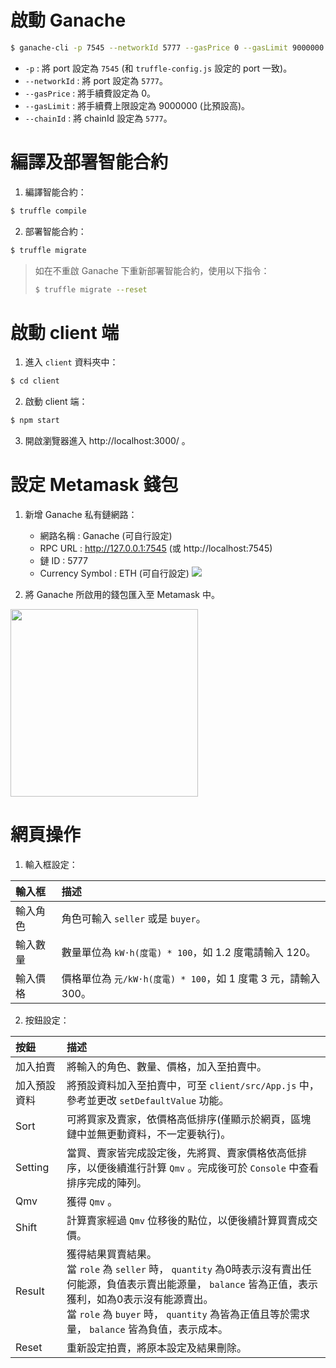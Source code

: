 # 啟動 Ganache

```bash
$ ganache-cli -p 7545 --networkId 5777 --gasPrice 0 --gasLimit 9000000 --chainId 5777
```

- `-p` : 將 port 設定為 `7545` (和 `truffle-config.js` 設定的 port 一致)。
- `--networkId` : 將 port 設定為 `5777`。
- `--gasPrice` : 將手續費設定為 0。
- `--gasLimit` : 將手續費上限設定為 9000000 (比預設高)。
- `--chainId` : 將 chainId 設定為 `5777`。

# 編譯及部署智能合約

1. 編譯智能合約：
```bash
$ truffle compile
```

2. 部署智能合約：
```bash
$ truffle migrate
```

> 如在不重啟 Ganache 下重新部署智能合約，使用以下指令：
> ```bash
> $ truffle migrate --reset
> ```

# 啟動 client 端

1. 進入 `client` 資料夾中：
```bash
$ cd client
```

2. 啟動 client 端：
```bash
$ npm start
```

3. 開啟瀏覽器進入 http://localhost:3000/ 。

# 設定 Metamask 錢包

1. 新增 Ganache 私有鏈網路：
    - 網路名稱 : Ganache (可自行設定)
    - RPC URL : http://127.0.0.1:7545 (或 http://localhost:7545)
    - 鏈 ID : 5777
    - Currency Symbol : ETH (可自行設定)
![](https://i.imgur.com/F6FFPPz.png)

2. 將 Ganache 所啟用的錢包匯入至 Metamask 中。
<img src="https://i.imgur.com/aBF7gNs.png" width="300">

# 網頁操作

1. 輸入框設定：

| 輸入框   | 描述                                                       |
| :------ | :--------------------------------------------------------- |
| 輸入角色 | 角色可輸入 `seller` 或是 `buyer`。                          |
| 輸入數量 | 數量單位為 `kW·h(度電) * 100`，如 1.2 度電請輸入 120。       |
| 輸入價格 | 價格單位為 `元/kW·h(度電) * 100`，如 1 度電 3 元，請輸入 300。|

2. 按鈕設定：

| 按鈕        | 描述                                                                                                            |
| :--------- | :-------------------------------------------------------------------------------------------------------------  |
| 加入拍賣    | 將輸入的角色、數量、價格，加入至拍賣中。                                                                           |
| 加入預設資料| 將預設資料加入至拍賣中，可至 `client/src/App.js` 中，參考並更改 `setDefaultValue` 功能。                            |
| Sort       | 可將買家及賣家，依價格高低排序(僅顯示於網頁，區塊鏈中並無更動資料，不一定要執行)。                                     |
| Setting    | 當買、賣家皆完成設定後，先將買、賣家價格依高低排序，以便後續進行計算 `Qmv` 。完成後可於 `Console` 中查看排序完成的陣列。 |
| Qmv        | 獲得 `Qmv` 。                                                                                                   |
| Shift      | 計算賣家經過 `Qmv` 位移後的點位，以便後續計算買賣成交價。                                                           |
| Result     | 獲得結果買賣結果。<br />當 `role` 為 `seller` 時， `quantity` 為0時表示沒有賣出任何能源，負值表示賣出能源量， `balance` 皆為正值，表示獲利，如為0表示沒有能源賣出。<br />當 `role` 為 `buyer` 時， `quantity` 為皆為正值且等於需求量， `balance` 皆為負值，表示成本。                                       |
| Reset      | 重新設定拍賣，將原本設定及結果刪除。                                                                               |
